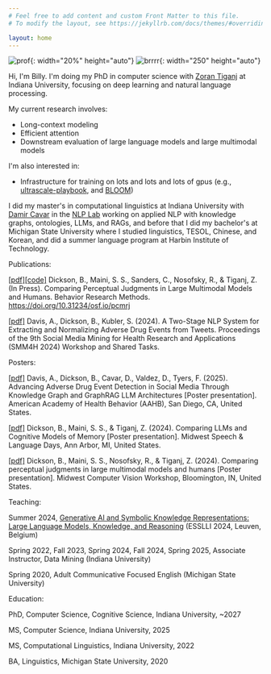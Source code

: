 ```yaml
---
# Feel free to add content and custom Front Matter to this file.
# To modify the layout, see https://jekyllrb.com/docs/themes/#overriding-theme-defaults

layout: home
---
```

![prof](../assets/images/prof2.jpg){: width="20%" height="auto"}
![brrrr](../assets/images/brrrr.jpg){: width="250" height="auto"}

Hi, I'm Billy. I'm doing my PhD in computer science with [Zoran Tiganj](https://homes.luddy.indiana.edu/ztiganj/) at Indiana University, focusing on deep learning and natural language processing.

My current research involves:

 - Long-context modeling
 - Efficient attention
 - Downstream evaluation of large language models and large multimodal models

I'm also interested in: 

 - Infrastructure for training on lots and lots and lots of gpus (e.g., [ultrascale-playbook](https://huggingface.co/spaces/nanotron/ultrascale-playbook), and [BLOOM](https://huggingface.co/blog/bloom-megatron-deepspeed))

I did my master's in computational linguistics at Indiana University with [Damir Cavar](https://damir.cavar.me/) in the [NLP Lab](https://nlp-lab.org/) working on applied NLP with knowledge graphs, ontologies, LLMs, and RAGs, and before that I did my bachelor's at Michigan State University where I studied linguistics, TESOL, Chinese, and Korean, and did a summer language program at Harbin Institute of Technology.

Publications:

[[pdf]](https://osf.io/preprints/psyarxiv/pcmrj)[[code]](https://github.com/cogneuroai/multimodal-models-rock) Dickson, B., Maini, S. S., Sanders, C., Nosofsky, R., & Tiganj, Z. (In Press). Comparing Perceptual Judgments in Large Multimodal Models and Humans. Behavior Research Methods. https://doi.org/10.31234/osf.io/pcmrj

[[pdf]](https://aclanthology.org/2024.smm4h-1.27.pdf) Davis, A., Dickson, B., Kubler, S. (2024). A Two-Stage NLP System for Extracting and Normalizing Adverse Drug Events from Tweets. Proceedings of the 9th Social Media Mining for Health Research and Applications (SMM4H 2024) Workshop and Shared Tasks. 

Posters:

[[pdf]](../assets/ade.pdf) Davis, A., Dickson, B., Cavar, D., Valdez, D., Tyers, F. (2025). Advancing Adverse Drug Event Detection in Social Media Through Knowledge Graph and GraphRAG LLM Architectures [Poster presentation]. American Academy of Health Behavior (AAHB), San Diego, CA, United States.

[[pdf]](../assets/SITH_POSTER_UofM.pdf) Dickson, B., Maini, S. S., & Tiganj, Z. (2024). Comparing LLMs and Cognitive Models of Memory [Poster presentation]. Midwest Speech & Language Days, Ann Arbor, MI, United States.

[[pdf]](../assets/dickson_maini_rocks_poster.pdf) Dickson, B., Maini, S. S., Nosofsky, R., & Tiganj, Z. (2024). Comparing perceptual judgments in large multimodal models and humans [Poster presentation]. Midwest Computer Vision Workshop, Bloomington, IN, United States.

Teaching:

Summer 2024, [Generative AI and Symbolic Knowledge Representations: Large Language Models, Knowledge, and Reasoning](https://damir.cavar.me/ESSLLI24_LLM_KG.github.io/) (ESSLLI 2024, Leuven, Belgium)

Spring 2022, Fall 2023, Spring 2024, Fall 2024, Spring 2025, Associate Instructor, Data Mining (Indiana University)

Spring 2020, Adult Communicative Focused English (Michigan State University)

Education:

PhD, Computer Science, Cognitive Science, Indiana University, ~2027

MS, Computer Science, Indiana University, 2025

MS, Computational Linguistics, Indiana University, 2022

BA, Linguistics, Michigan State University, 2020
